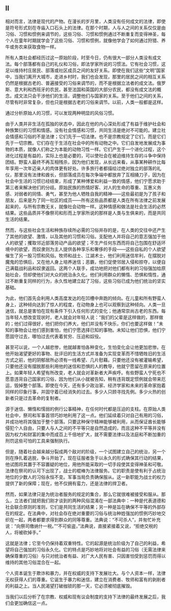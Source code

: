## II

相对而言，法律是现代的产物。在漫长的岁月里，人类没有任何成文的法律，即使是符号形式刻在寺庙入口石头上的法律。在那个时期，人与人之间的关系仅仅是由习俗、习惯和惯例来调节的，这些习俗、习惯和惯例通过不断重复而变得神圣，每个人在童年时期就学会了这些习俗、习惯和惯例，就像他学会了如何通过狩猎、养牛或务农来获取食物一样。

所有人类社会都经历过这一原始阶段，时至今日，仍有很大一部分人类没有成文法。每个部落都有自己的礼仪和习俗，即法学家所说的习惯法。它有社会习惯，这足以维持村庄居民、部落或社区成员之间的友好关系。即使在我们这些“文明”国家中，当我们离开大城市，走进乡村时，我们也会发现，那里的居民之间的相互关系仍然是根据古老的、普遍接受的习俗来调节的，而不是根据立法者的成文法。俄罗斯、意大利和西班牙的农民，甚至法国和英国的大部分农民，都没有成文法的概念。成文法只会干涉他们的生活，调整他们与国家的关系。至于他们之间的关系，尽管有时非常复杂，但也只是根据古老的习俗来调节。以前，人类一般都是这样。

通过分析原始人的习惯，可以发现两种明显的风俗习惯。

由于人类并非生活在孤独的状态中，因此在他的内心深处形成了有益于维护社会和种族繁衍的习惯和情感。没有社会情感和习惯，共同生活是绝对不可能的。建立社会情感和习俗的不是法律；它们先于一切法律。也不是宗教规定了它们，而是它们先于一切宗教。它们存在于生活在社会中的所有动物之中。它们自发地发展成为事物的本质，就像人们称之为本能的动物习性一样。它们产生于一个进化过程，这个进化过程是有益的，实际上也是必要的，可以使社会在被迫维持生存的斗争中保持团结。野蛮人最终不再互相残杀，因为他们发现，从长远来看，从事某种耕作比每年享用一次年迈亲人的肉体更有好处。许多旅行者都描绘过绝对独立的部落的礼仪，那里没有法律和酋长，但部落成员在每次争端中都放弃了互相捅刀子，因为在社会中生活的习惯已经结束，形成了某种博爱和利益一致的情感，他们宁愿求助于第三者来解决他们的分歧。原始民族的热情好客、对人的生命的尊重、互惠义务感、对弱者的同情、勇气，甚至为他人牺牲自我的精神——这些最初是为了孩子和朋友，后来是为了同一社区的成员——所有这些品质都是人类在所有法律之前发展起来的，与所有宗教无关，就像社会动物一样。这种情感和做法是社会生活的必然结果。这些品质并不像祭司和形而上学家所说的那样是人类与生俱来的，而是共同生活的结果。

然而，与这些社会生活和种族存续所必需的习俗并存的是，在人类的交往中还产生了其他的欲望、激情，以及其他的习惯和习俗。支配他人并将自己的意志强加于他人的欲望；攫取邻近部落劳动产品的欲望；不生产任何东西而将自己包围在舒适环境中的欲望，而奴隶则为主人提供各种享乐和奢侈的手段——这些自私的个人欲望催生了另一股习惯和风俗。牧师和战士、江湖术士，他们利用迷信牟利，在摆脱对魔鬼的恐惧后，又在他人身上培养迷信；恶霸，他们促使邻居入侵和掠夺，以便自己满载战利品和奴隶返回。这两个人联手，成功地把对他们都有利的习俗强加给原始社会，但却使他们对大众的统治永久化。他们利用群众的懒惰、恐惧和惰性，通过不断重复同样的行为，永久性地建立起了习俗，这些习俗已成为他们统治的坚实基础。

为此，他们首先会利用人类高度发达的在凹槽中奔跑的倾向。在儿童和所有野蛮人身上，这种倾向达到了惊人的程度，在动物身上也可以观察到这种倾向。人类一旦迷信，就总是害怕在现有条件下引入任何形式的变化；他通常崇尚古老的东西。每当年轻人想改变现状时，老人就会对年轻人说：“我们的父辈是这样做的，那样做的；他们过得很好，他们把你们养大，他们并没有不快乐，你们也要这样做！”未知的事物会让他们感到害怕，他们宁愿选择已知的事物。未知让他们恐惧，他们宁愿固守过去，哪怕过去代表着贫穷、压迫和奴役。

甚至可以说，一个人越悲惨，他就越害怕各种变化，生怕变化会让他更加悲惨。在他开始渴望更好的事物、批评旧的生活方式并准备为实现变革而不惜牺牲旧的生活方式之前，他的阴郁居所必须有一线希望、几片慰藉。只要他还没有被灌输希望，只要他还没有摆脱那些利用他的迷信和恐惧的人的教导，他就宁愿留在原来的位置上。如果年轻人希望有所改变，老人就会对革新者大声疾呼。有些野蛮人宁死也不愿意违背自己国家的习俗，因为他们从小就被告知，稍有违背既定惯例就会带来厄运，毁掉整个部落。即使在今天，还有多少政治家、经济学家和未来的革命家抱着同样的印象行事，并固守着已经消失的过去。多少人只顾寻找先例。多少火热的创新者只是过去革命的复制者。

源于迷信、懒惰和懦弱的例行公事精神，在任何时代都是压迫的支柱。在原始人类社会中，祭司和军事首领巧妙地利用了这一点。他们延续着只对自己有用的习俗，并成功地将其强加于整个部落。只要这种保守精神能够被利用，从而保证酋长能够侵犯个人自由，只要人与人之间的不平等只是自然造成的，而且这种不平等并没有因为权力和财富的集中而成百上千倍地扩大，就不需要法律以及法庭和不断加重的刑罚这些可怕的工具来强制执行。

但是，随着社会越来越分裂成两个敌对的阶级，一个试图建立自己的统治，另一个则在挣扎着逃脱，争斗开始了。现在征服者急于以永久的形式确保其行动的结果，他试图将其置于不容置疑的地位，用他所能采取的一切手段使其变得神圣和可敬。法律在祭司的认可下出现了，战士的棍棒为法律服务。它的职责是使有利于占统治地位的少数人的习俗永恒不变。军事当局负责确保服从。这一新职能为战士的权力提供了新的保障；现在，他不仅拥有蛮力，还是法律的捍卫者。

然而，如果法律只是为统治者服务的规定的集合，那么它就很难被接受和服从。那么，立法者们就把我们刚才谈到的两种风俗混淆在一部法典中：一种是代表道德和社会联合原则的准则，它们是共同生活的结果；另一种是旨在确保不平等的外部存在的规定。在法典中，对社会存在绝对重要的习俗与统治种姓强加的惯例巧妙地交织在一起，两者都要求得到群众的同等尊重。法典说：“不可杀人”，并匆忙补充说：“向祭司缴纳什一税。”“不可偷盗，”法典说，直接紧接着又说，“拒绝交税的人，将被砍掉手。”

这就是法律；它至今仍保持着双重特性。它的起源是统治阶级为了自己的利益，希望将自己强加的习俗永久化。它的特点是巧妙地将对社会有益的习俗（无需法律来确保尊重的习俗）与只对统治者有益、对广大人民有害、只因害怕受到惩罚而得以维持的其他习俗混合在一起。

个人资本诞生于欺诈和暴力，并在权威的支持下发展壮大。与个人资本一样，法律无权获得人们的尊重。它诞生于暴力和迷信，建立在消费者、牧师和富有的剥削者的利益之上。当人民渴望打破枷锁的那一天，它必须被彻底摧毁。

当我们以后分析了在宗教、权威和现有议会制度的支持下法律的最终发展之后，我们会更加确信这一点。

